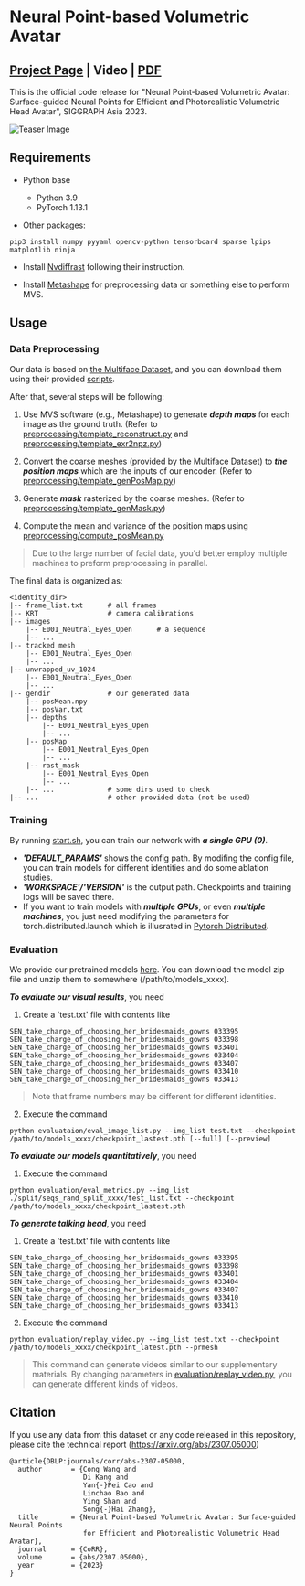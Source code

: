 # Neural Point-based Volumetric Avatar

## [Project Page](https://johnsonlc.github.io/npva.github.io/) | Video | [PDF](https://arxiv.org/abs/2307.05000)

This is the official code release for "Neural Point-based Volumetric Avatar: Surface-guided Neural Points for Efficient and Photorealistic Volumetric Head Avatar", SIGGRAPH Asia 2023.

![Teaser Image](./assets/teaser_v5.png)

## Requirements

- Python base
    - Python 3.9
    - PyTorch 1.13.1

- Other packages:
```
pip3 install numpy pyyaml opencv-python tensorboard sparse lpips matplotlib ninja
```

- Install [Nvdiffrast](https://nvlabs.github.io/nvdiffrast/#linux) following their instruction.

- Install [Metashape](https://agisoft.freshdesk.com/support/solutions/articles/31000148930-how-to-install-metashape-stand-alone-python-module) for preprocessing data or something else to perform MVS.

## Usage

### Data Preprocessing

Our data is based on [the Multiface Dataset](https://github.com/facebookresearch/multiface/tree/main), and you can download them using their provided [scripts](https://github.com/facebookresearch/multiface/blob/main/download_dataset.py).

After that, several steps will be following:

1. Use MVS software (e.g., Metashape) to generate ***depth maps*** for each image as the ground truth. (Refer to [preprocessing/template_reconstruct.py](./preprocessing/template_reconstruct.py) and [preprocessing/template_exr2npz.py](./preprocessing/template_exr2npz.py))

2. Convert the coarse meshes (provided by the Multiface Dataset) to ***the position maps*** which are the inputs of our encoder. (Refer to [preprocessing/template_genPosMap.py](./preprocessing/template_genPosMap.py))

3. Generate ***mask*** rasterized by the coarse meshes. (Refer to [preprocessing/template_genMask.py](./preprocessing/template_genMask.py))

4. Compute the mean and variance of the position maps using [preprocessing/compute_posMean.py](./preprocessing/compute_posMean.py)

> Due to the large number of facial data, you'd better employ multiple machines to preform preprocessing in parallel.

The final data is organized as:
```
<identity_dir>
|-- frame_list.txt      # all frames
|-- KRT                 # camera calibrations
|-- images
    |-- E001_Neutral_Eyes_Open      # a sequence
    |-- ...
|-- tracked mesh
    |-- E001_Neutral_Eyes_Open
    |-- ...
|-- unwrapped_uv_1024
    |-- E001_Neutral_Eyes_Open
    |-- ...
|-- gendir              # our generated data
    |-- posMean.npy
    |-- posVar.txt
    |-- depths
        |-- E001_Neutral_Eyes_Open
        |-- ...
    |-- posMap
        |-- E001_Neutral_Eyes_Open
        |-- ...
    |-- rast_mask
        |-- E001_Neutral_Eyes_Open
        |-- ...
    |-- ...             # some dirs used to check
|-- ...                 # other provided data (not be used)
```


### Training

By running [start.sh](./start.sh), you can train our network with ***a single GPU (0)***. 

- ***'DEFAULT_PARAMS'*** shows the config path. By modifing the config file, you can train models for different identities and do some ablation studies.
- ***'WORKSPACE'/'VERSION'*** is the output path. Checkpoints and training logs will be saved there.
- If you want to train models with ***multiple GPUs***, or even ***multiple machines***, you just need modifying the parameters for torch.distributed.launch which is illusrated in [Pytorch Distributed](https://pytorch.org/docs/stable/distributed.html).

### Evaluation

We provide our pretrained models [here](https://drive.google.com/drive/folders/19Ot74JMM3vCrpYCqFJj4PefyBBPL5frj?usp=sharing). You can download the model zip file and unzip them to somewhere (/path/to/models_xxxx).

***To evaluate our visual results***, you need

1. Create a 'test.txt' file with contents like
```
SEN_take_charge_of_choosing_her_bridesmaids_gowns 033395
SEN_take_charge_of_choosing_her_bridesmaids_gowns 033398
SEN_take_charge_of_choosing_her_bridesmaids_gowns 033401
SEN_take_charge_of_choosing_her_bridesmaids_gowns 033404
SEN_take_charge_of_choosing_her_bridesmaids_gowns 033407
SEN_take_charge_of_choosing_her_bridesmaids_gowns 033410
SEN_take_charge_of_choosing_her_bridesmaids_gowns 033413
```
> Note that frame numbers may be different for different identities.
2. Execute the command
```
python evaluataion/eval_image_list.py --img_list test.txt --checkpoint /path/to/models_xxxx/checkpoint_lastest.pth [--full] [--preview]
```

***To evaluate our models quantitatively***, you need

1. Execute the command
```
python evaluation/eval_metrics.py --img_list ./split/seqs_rand_split_xxxx/test_list.txt --checkpoint /path/to/models_xxxx/checkpoint_lastest.pth
```

***To generate talking head***, you need

1. Create a 'test.txt' file with contents like
```
SEN_take_charge_of_choosing_her_bridesmaids_gowns 033395
SEN_take_charge_of_choosing_her_bridesmaids_gowns 033398
SEN_take_charge_of_choosing_her_bridesmaids_gowns 033401
SEN_take_charge_of_choosing_her_bridesmaids_gowns 033404
SEN_take_charge_of_choosing_her_bridesmaids_gowns 033407
SEN_take_charge_of_choosing_her_bridesmaids_gowns 033410
SEN_take_charge_of_choosing_her_bridesmaids_gowns 033413
```

2. Execute the command
```
python evaluation/replay_video.py --img_list test.txt --checkpoint /path/to/models_xxxx/checkpoint_latest.pth --prmesh
```
> This command can generate videos similar to our supplementary materials. By changing parameters in [evaluation/replay_video.py](./evaluation/replay_video.py), you can generate different kinds of videos.

## Citation

If you use any data from this dataset or any code released in this repository, please cite the technical report (https://arxiv.org/abs/2307.05000)

```
@article{DBLP:journals/corr/abs-2307-05000,
  author       = {Cong Wang and
                  Di Kang and
                  Yan{-}Pei Cao and
                  Linchao Bao and
                  Ying Shan and
                  Song{-}Hai Zhang},
  title        = {Neural Point-based Volumetric Avatar: Surface-guided Neural Points
                  for Efficient and Photorealistic Volumetric Head Avatar},
  journal      = {CoRR},
  volume       = {abs/2307.05000},
  year         = {2023}
}
```
